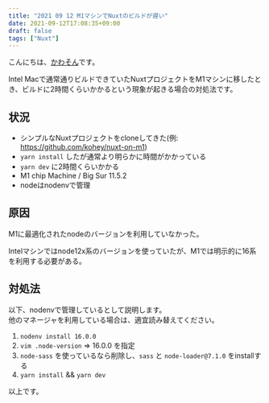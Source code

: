 ```yaml
---
title: "2021 09 12 M1マシンでNuxtのビルドが遅い"
date: 2021-09-12T17:08:35+09:00
draft: false
tags: ["Nuxt"]
---
```


こんにちは、[かわそん](https://twitter.com/KKohey4)です。

Intel Macで通常通りビルドできていたNuxtプロジェクトをM1マシンに移したとき、ビルドに2時間くらいかかるという現象が起きる場合の対処法です。

<!--more-->

## 状況
- シンプルなNuxtプロジェクトをcloneしてきた(例: https://github.com/kohey/nuxt-on-m1)
- `yarn install` したが通常より明らかに時間がかかっている
- `yarn dev` に2時間くらいかかる
- M1 chip Machine / Big Sur 11.5.2
- nodeはnodenvで管理

## 原因
M1に最適化されたnodeのバージョンを利用していなかった。  

Intelマシンではnode12x系のバージョンを使っていたが、M1では明示的に16系を利用する必要がある。  

## 対処法
以下、nodenvで管理しているとして説明します。  
他のマネージャを利用している場合は、適宜読み替えてください。

1. `nodenv install 16.0.0`
2. `vim .node-version` => 16.0.0 を指定
3. `node-sass` を使っているなら削除し、`sass` と `node-loader@7.1.0` をinstallする  
4. `yarn install` && `yarn dev`

以上です。